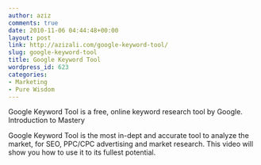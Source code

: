 ```yaml
---
author: aziz
comments: true
date: 2010-11-06 04:44:48+00:00
layout: post
link: http://azizali.com/google-keyword-tool/
slug: google-keyword-tool
title: Google Keyword Tool
wordpress_id: 623
categories:
- Marketing
- Pure Wisdom
---
```


Google Keyword Tool is a free, online keyword research tool by Google. Introduction to Mastery<!-- more -->

Google Keyword Tool is the most in-dept and accurate tool to analyze the market, for SEO, PPC/CPC advertising and market research. This video will show you how to use it to its fullest potential.


